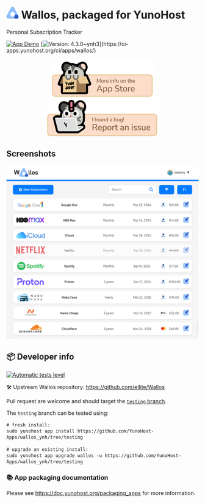<!--
N.B.: This README was automatically generated by <https://github.com/YunoHost/apps_tools/blob/main/readme_generator>
It shall NOT be edited by hand.
-->

<h1>
  <img src="https://raw.githubusercontent.com/YunoHost/apps/main/logos/wallos.png" width="32px" alt="Logo of Wallos">
  Wallos, packaged for YunoHost
</h1>

Personal Subscription Tracker

[![App Demo](https://img.shields.io/badge/App_Demo-blue?style=for-the-badge)](https://demo.wallosapp.com)
[![Version: 4.3.0~ynh3](https://img.shields.io/badge/Version-4.3.0~ynh3-rgb(18,138,11)?style=for-the-badge)](https://ci-apps.yunohost.org/ci/apps/wallos/)

<div align="center">
<a href="https://apps.yunohost.org/app/wallos"><img height="100px" src="https://github.com/YunoHost/yunohost-artwork/raw/refs/heads/main/badges/neopossum-badges/badge_more_info_on_the_appstore.svg"/></a>
<a href="https://github.com/YunoHost-Apps/wallos_ynh/issues"><img height="100px" src="https://github.com/YunoHost/yunohost-artwork/raw/refs/heads/main/badges/neopossum-badges/badge_report_an_issue.svg"/></a>
</div>


## Screenshots
![Screenshot of Wallos](./doc/screenshots/screenshot.png)

## 📦 Developer info

[![Automatic tests level](https://apps.yunohost.org/badge/cilevel/wallos)](https://ci-apps.yunohost.org/ci/apps/wallos/)

🛠️ Upstream Wallos repository: <https://github.com/ellite/Wallos>

Pull request are welcome and should target the [`testing` branch](https://github.com/YunoHost-Apps/wallos_ynh/tree/testing).

The `testing` branch can be tested using:
```
# fresh install:
sudo yunohost app install https://github.com/YunoHost-Apps/wallos_ynh/tree/testing

# upgrade an existing install:
sudo yunohost app upgrade wallos -u https://github.com/YunoHost-Apps/wallos_ynh/tree/testing
```

### 📚 App packaging documentation

Please see <https://doc.yunohost.org/packaging_apps> for more information.
